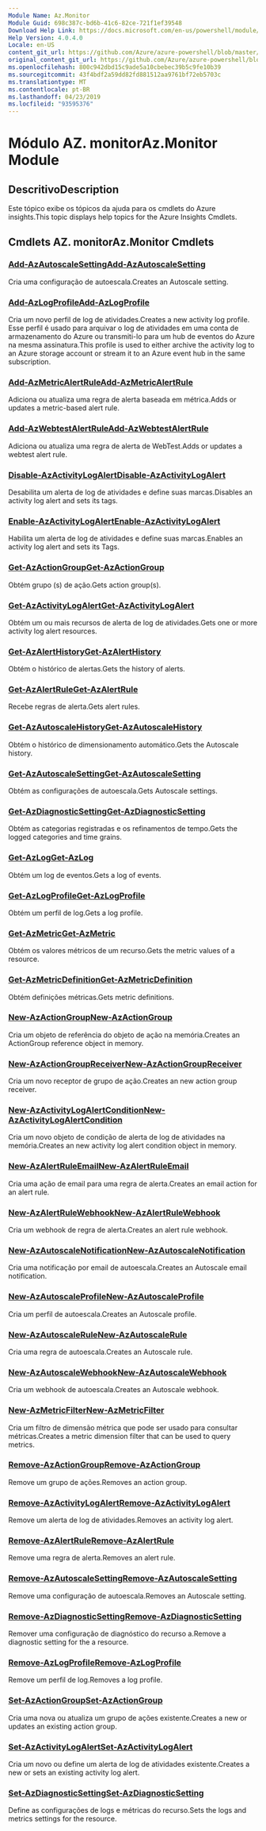 ```yaml
---
Module Name: Az.Monitor
Module Guid: 698c387c-bd6b-41c6-82ce-721f1ef39548
Download Help Link: https://docs.microsoft.com/en-us/powershell/module/az.monitor
Help Version: 4.0.4.0
Locale: en-US
content_git_url: https://github.com/Azure/azure-powershell/blob/master/src/Monitor/Monitor/help/Az.Monitor.md
original_content_git_url: https://github.com/Azure/azure-powershell/blob/master/src/Monitor/Monitor/help/Az.Monitor.md
ms.openlocfilehash: 800c942dbd15c9ade5a10cbebec39b5c9fe10b39
ms.sourcegitcommit: 43f4bdf2a59dd82fd881512aa9761bf72eb5703c
ms.translationtype: MT
ms.contentlocale: pt-BR
ms.lasthandoff: 04/23/2019
ms.locfileid: "93595376"
---
```

# <span data-ttu-id="a8024-101">Módulo AZ. monitor</span><span class="sxs-lookup"><span data-stu-id="a8024-101">Az.Monitor Module</span></span>
## <span data-ttu-id="a8024-102">Descritivo</span><span class="sxs-lookup"><span data-stu-id="a8024-102">Description</span></span>
<span data-ttu-id="a8024-103">Este tópico exibe os tópicos da ajuda para os cmdlets do Azure insights.</span><span class="sxs-lookup"><span data-stu-id="a8024-103">This topic displays help topics for the Azure Insights Cmdlets.</span></span>

## <span data-ttu-id="a8024-104">Cmdlets AZ. monitor</span><span class="sxs-lookup"><span data-stu-id="a8024-104">Az.Monitor Cmdlets</span></span>
### [<span data-ttu-id="a8024-105">Add-AzAutoscaleSetting</span><span class="sxs-lookup"><span data-stu-id="a8024-105">Add-AzAutoscaleSetting</span></span>](Add-AzAutoscaleSetting.md)
<span data-ttu-id="a8024-106">Cria uma configuração de autoescala.</span><span class="sxs-lookup"><span data-stu-id="a8024-106">Creates an Autoscale setting.</span></span>

### [<span data-ttu-id="a8024-107">Add-AzLogProfile</span><span class="sxs-lookup"><span data-stu-id="a8024-107">Add-AzLogProfile</span></span>](Add-AzLogProfile.md)
<span data-ttu-id="a8024-108">Cria um novo perfil de log de atividades.</span><span class="sxs-lookup"><span data-stu-id="a8024-108">Creates a new activity log profile.</span></span> <span data-ttu-id="a8024-109">Esse perfil é usado para arquivar o log de atividades em uma conta de armazenamento do Azure ou transmiti-lo para um hub de eventos do Azure na mesma assinatura.</span><span class="sxs-lookup"><span data-stu-id="a8024-109">This profile is used to either archive the activity log to an Azure storage account or stream it to an Azure event hub in the same subscription.</span></span> 

### [<span data-ttu-id="a8024-110">Add-AzMetricAlertRule</span><span class="sxs-lookup"><span data-stu-id="a8024-110">Add-AzMetricAlertRule</span></span>](Add-AzMetricAlertRule.md)
<span data-ttu-id="a8024-111">Adiciona ou atualiza uma regra de alerta baseada em métrica.</span><span class="sxs-lookup"><span data-stu-id="a8024-111">Adds or updates a metric-based alert rule.</span></span>

### [<span data-ttu-id="a8024-112">Add-AzWebtestAlertRule</span><span class="sxs-lookup"><span data-stu-id="a8024-112">Add-AzWebtestAlertRule</span></span>](Add-AzWebtestAlertRule.md)
<span data-ttu-id="a8024-113">Adiciona ou atualiza uma regra de alerta de WebTest.</span><span class="sxs-lookup"><span data-stu-id="a8024-113">Adds or updates a webtest alert rule.</span></span>

### [<span data-ttu-id="a8024-114">Disable-AzActivityLogAlert</span><span class="sxs-lookup"><span data-stu-id="a8024-114">Disable-AzActivityLogAlert</span></span>](Disable-AzActivityLogAlert.md)
<span data-ttu-id="a8024-115">Desabilita um alerta de log de atividades e define suas marcas.</span><span class="sxs-lookup"><span data-stu-id="a8024-115">Disables an activity log alert and sets its tags.</span></span>

### [<span data-ttu-id="a8024-116">Enable-AzActivityLogAlert</span><span class="sxs-lookup"><span data-stu-id="a8024-116">Enable-AzActivityLogAlert</span></span>](Enable-AzActivityLogAlert.md)
<span data-ttu-id="a8024-117">Habilita um alerta de log de atividades e define suas marcas.</span><span class="sxs-lookup"><span data-stu-id="a8024-117">Enables an activity log alert and sets its Tags.</span></span>

### [<span data-ttu-id="a8024-118">Get-AzActionGroup</span><span class="sxs-lookup"><span data-stu-id="a8024-118">Get-AzActionGroup</span></span>](Get-AzActionGroup.md)
<span data-ttu-id="a8024-119">Obtém grupo (s) de ação.</span><span class="sxs-lookup"><span data-stu-id="a8024-119">Gets action group(s).</span></span>

### [<span data-ttu-id="a8024-120">Get-AzActivityLogAlert</span><span class="sxs-lookup"><span data-stu-id="a8024-120">Get-AzActivityLogAlert</span></span>](Get-AzActivityLogAlert.md)
<span data-ttu-id="a8024-121">Obtém um ou mais recursos de alerta de log de atividades.</span><span class="sxs-lookup"><span data-stu-id="a8024-121">Gets one or more activity log alert resources.</span></span>

### [<span data-ttu-id="a8024-122">Get-AzAlertHistory</span><span class="sxs-lookup"><span data-stu-id="a8024-122">Get-AzAlertHistory</span></span>](Get-AzAlertHistory.md)
<span data-ttu-id="a8024-123">Obtém o histórico de alertas.</span><span class="sxs-lookup"><span data-stu-id="a8024-123">Gets the history of alerts.</span></span>

### [<span data-ttu-id="a8024-124">Get-AzAlertRule</span><span class="sxs-lookup"><span data-stu-id="a8024-124">Get-AzAlertRule</span></span>](Get-AzAlertRule.md)
<span data-ttu-id="a8024-125">Recebe regras de alerta.</span><span class="sxs-lookup"><span data-stu-id="a8024-125">Gets alert rules.</span></span>

### [<span data-ttu-id="a8024-126">Get-AzAutoscaleHistory</span><span class="sxs-lookup"><span data-stu-id="a8024-126">Get-AzAutoscaleHistory</span></span>](Get-AzAutoscaleHistory.md)
<span data-ttu-id="a8024-127">Obtém o histórico de dimensionamento automático.</span><span class="sxs-lookup"><span data-stu-id="a8024-127">Gets the Autoscale history.</span></span>

### [<span data-ttu-id="a8024-128">Get-AzAutoscaleSetting</span><span class="sxs-lookup"><span data-stu-id="a8024-128">Get-AzAutoscaleSetting</span></span>](Get-AzAutoscaleSetting.md)
<span data-ttu-id="a8024-129">Obtém as configurações de autoescala.</span><span class="sxs-lookup"><span data-stu-id="a8024-129">Gets Autoscale settings.</span></span>

### [<span data-ttu-id="a8024-130">Get-AzDiagnosticSetting</span><span class="sxs-lookup"><span data-stu-id="a8024-130">Get-AzDiagnosticSetting</span></span>](Get-AzDiagnosticSetting.md)
<span data-ttu-id="a8024-131">Obtém as categorias registradas e os refinamentos de tempo.</span><span class="sxs-lookup"><span data-stu-id="a8024-131">Gets the logged categories and time grains.</span></span>

### [<span data-ttu-id="a8024-132">Get-AzLog</span><span class="sxs-lookup"><span data-stu-id="a8024-132">Get-AzLog</span></span>](Get-AzLog.md)
<span data-ttu-id="a8024-133">Obtém um log de eventos.</span><span class="sxs-lookup"><span data-stu-id="a8024-133">Gets a log of events.</span></span>

### [<span data-ttu-id="a8024-134">Get-AzLogProfile</span><span class="sxs-lookup"><span data-stu-id="a8024-134">Get-AzLogProfile</span></span>](Get-AzLogProfile.md)
<span data-ttu-id="a8024-135">Obtém um perfil de log.</span><span class="sxs-lookup"><span data-stu-id="a8024-135">Gets a log profile.</span></span>

### [<span data-ttu-id="a8024-136">Get-AzMetric</span><span class="sxs-lookup"><span data-stu-id="a8024-136">Get-AzMetric</span></span>](Get-AzMetric.md)
<span data-ttu-id="a8024-137">Obtém os valores métricos de um recurso.</span><span class="sxs-lookup"><span data-stu-id="a8024-137">Gets the metric values of a resource.</span></span>

### [<span data-ttu-id="a8024-138">Get-AzMetricDefinition</span><span class="sxs-lookup"><span data-stu-id="a8024-138">Get-AzMetricDefinition</span></span>](Get-AzMetricDefinition.md)
<span data-ttu-id="a8024-139">Obtém definições métricas.</span><span class="sxs-lookup"><span data-stu-id="a8024-139">Gets metric definitions.</span></span>

### [<span data-ttu-id="a8024-140">New-AzActionGroup</span><span class="sxs-lookup"><span data-stu-id="a8024-140">New-AzActionGroup</span></span>](New-AzActionGroup.md)
<span data-ttu-id="a8024-141">Cria um objeto de referência do objeto de ação na memória.</span><span class="sxs-lookup"><span data-stu-id="a8024-141">Creates an ActionGroup reference object in memory.</span></span>

### [<span data-ttu-id="a8024-142">New-AzActionGroupReceiver</span><span class="sxs-lookup"><span data-stu-id="a8024-142">New-AzActionGroupReceiver</span></span>](New-AzActionGroupReceiver.md)
<span data-ttu-id="a8024-143">Cria um novo receptor de grupo de ação.</span><span class="sxs-lookup"><span data-stu-id="a8024-143">Creates an new action group receiver.</span></span>

### [<span data-ttu-id="a8024-144">New-AzActivityLogAlertCondition</span><span class="sxs-lookup"><span data-stu-id="a8024-144">New-AzActivityLogAlertCondition</span></span>](New-AzActivityLogAlertCondition.md)
<span data-ttu-id="a8024-145">Cria um novo objeto de condição de alerta de log de atividades na memória.</span><span class="sxs-lookup"><span data-stu-id="a8024-145">Creates an new activity log alert condition object in memory.</span></span>

### [<span data-ttu-id="a8024-146">New-AzAlertRuleEmail</span><span class="sxs-lookup"><span data-stu-id="a8024-146">New-AzAlertRuleEmail</span></span>](New-AzAlertRuleEmail.md)
<span data-ttu-id="a8024-147">Cria uma ação de email para uma regra de alerta.</span><span class="sxs-lookup"><span data-stu-id="a8024-147">Creates an email action for an alert rule.</span></span>

### [<span data-ttu-id="a8024-148">New-AzAlertRuleWebhook</span><span class="sxs-lookup"><span data-stu-id="a8024-148">New-AzAlertRuleWebhook</span></span>](New-AzAlertRuleWebhook.md)
<span data-ttu-id="a8024-149">Cria um webhook de regra de alerta.</span><span class="sxs-lookup"><span data-stu-id="a8024-149">Creates an alert rule webhook.</span></span>

### [<span data-ttu-id="a8024-150">New-AzAutoscaleNotification</span><span class="sxs-lookup"><span data-stu-id="a8024-150">New-AzAutoscaleNotification</span></span>](New-AzAutoscaleNotification.md)
<span data-ttu-id="a8024-151">Cria uma notificação por email de autoescala.</span><span class="sxs-lookup"><span data-stu-id="a8024-151">Creates an Autoscale email notification.</span></span>

### [<span data-ttu-id="a8024-152">New-AzAutoscaleProfile</span><span class="sxs-lookup"><span data-stu-id="a8024-152">New-AzAutoscaleProfile</span></span>](New-AzAutoscaleProfile.md)
<span data-ttu-id="a8024-153">Cria um perfil de autoescala.</span><span class="sxs-lookup"><span data-stu-id="a8024-153">Creates an Autoscale profile.</span></span>

### [<span data-ttu-id="a8024-154">New-AzAutoscaleRule</span><span class="sxs-lookup"><span data-stu-id="a8024-154">New-AzAutoscaleRule</span></span>](New-AzAutoscaleRule.md)
<span data-ttu-id="a8024-155">Cria uma regra de autoescala.</span><span class="sxs-lookup"><span data-stu-id="a8024-155">Creates an Autoscale rule.</span></span>

### [<span data-ttu-id="a8024-156">New-AzAutoscaleWebhook</span><span class="sxs-lookup"><span data-stu-id="a8024-156">New-AzAutoscaleWebhook</span></span>](New-AzAutoscaleWebhook.md)
<span data-ttu-id="a8024-157">Cria um webhook de autoescala.</span><span class="sxs-lookup"><span data-stu-id="a8024-157">Creates an Autoscale webhook.</span></span>

### [<span data-ttu-id="a8024-158">New-AzMetricFilter</span><span class="sxs-lookup"><span data-stu-id="a8024-158">New-AzMetricFilter</span></span>](New-AzMetricFilter.md)
<span data-ttu-id="a8024-159">Cria um filtro de dimensão métrica que pode ser usado para consultar métricas.</span><span class="sxs-lookup"><span data-stu-id="a8024-159">Creates a metric dimension filter that can be used to query metrics.</span></span>

### [<span data-ttu-id="a8024-160">Remove-AzActionGroup</span><span class="sxs-lookup"><span data-stu-id="a8024-160">Remove-AzActionGroup</span></span>](Remove-AzActionGroup.md)
<span data-ttu-id="a8024-161">Remove um grupo de ações.</span><span class="sxs-lookup"><span data-stu-id="a8024-161">Removes an action group.</span></span>

### [<span data-ttu-id="a8024-162">Remove-AzActivityLogAlert</span><span class="sxs-lookup"><span data-stu-id="a8024-162">Remove-AzActivityLogAlert</span></span>](Remove-AzActivityLogAlert.md)
<span data-ttu-id="a8024-163">Remove um alerta de log de atividades.</span><span class="sxs-lookup"><span data-stu-id="a8024-163">Removes an activity log alert.</span></span>

### [<span data-ttu-id="a8024-164">Remove-AzAlertRule</span><span class="sxs-lookup"><span data-stu-id="a8024-164">Remove-AzAlertRule</span></span>](Remove-AzAlertRule.md)
<span data-ttu-id="a8024-165">Remove uma regra de alerta.</span><span class="sxs-lookup"><span data-stu-id="a8024-165">Removes an alert rule.</span></span>

### [<span data-ttu-id="a8024-166">Remove-AzAutoscaleSetting</span><span class="sxs-lookup"><span data-stu-id="a8024-166">Remove-AzAutoscaleSetting</span></span>](Remove-AzAutoscaleSetting.md)
<span data-ttu-id="a8024-167">Remove uma configuração de autoescala.</span><span class="sxs-lookup"><span data-stu-id="a8024-167">Removes an Autoscale setting.</span></span>

### [<span data-ttu-id="a8024-168">Remove-AzDiagnosticSetting</span><span class="sxs-lookup"><span data-stu-id="a8024-168">Remove-AzDiagnosticSetting</span></span>](Remove-AzDiagnosticSetting.md)
<span data-ttu-id="a8024-169">Remover uma configuração de diagnóstico do recurso a.</span><span class="sxs-lookup"><span data-stu-id="a8024-169">Remove a diagnostic setting for the a resource.</span></span>

### [<span data-ttu-id="a8024-170">Remove-AzLogProfile</span><span class="sxs-lookup"><span data-stu-id="a8024-170">Remove-AzLogProfile</span></span>](Remove-AzLogProfile.md)
<span data-ttu-id="a8024-171">Remove um perfil de log.</span><span class="sxs-lookup"><span data-stu-id="a8024-171">Removes a log profile.</span></span>

### [<span data-ttu-id="a8024-172">Set-AzActionGroup</span><span class="sxs-lookup"><span data-stu-id="a8024-172">Set-AzActionGroup</span></span>](Set-AzActionGroup.md)
<span data-ttu-id="a8024-173">Cria uma nova ou atualiza um grupo de ações existente.</span><span class="sxs-lookup"><span data-stu-id="a8024-173">Creates a new or updates an existing action group.</span></span>

### [<span data-ttu-id="a8024-174">Set-AzActivityLogAlert</span><span class="sxs-lookup"><span data-stu-id="a8024-174">Set-AzActivityLogAlert</span></span>](Set-AzActivityLogAlert.md)
<span data-ttu-id="a8024-175">Cria um novo ou define um alerta de log de atividades existente.</span><span class="sxs-lookup"><span data-stu-id="a8024-175">Creates a new or sets an existing activity log alert.</span></span>

### [<span data-ttu-id="a8024-176">Set-AzDiagnosticSetting</span><span class="sxs-lookup"><span data-stu-id="a8024-176">Set-AzDiagnosticSetting</span></span>](Set-AzDiagnosticSetting.md)
<span data-ttu-id="a8024-177">Define as configurações de logs e métricas do recurso.</span><span class="sxs-lookup"><span data-stu-id="a8024-177">Sets the logs and metrics settings for the resource.</span></span>

